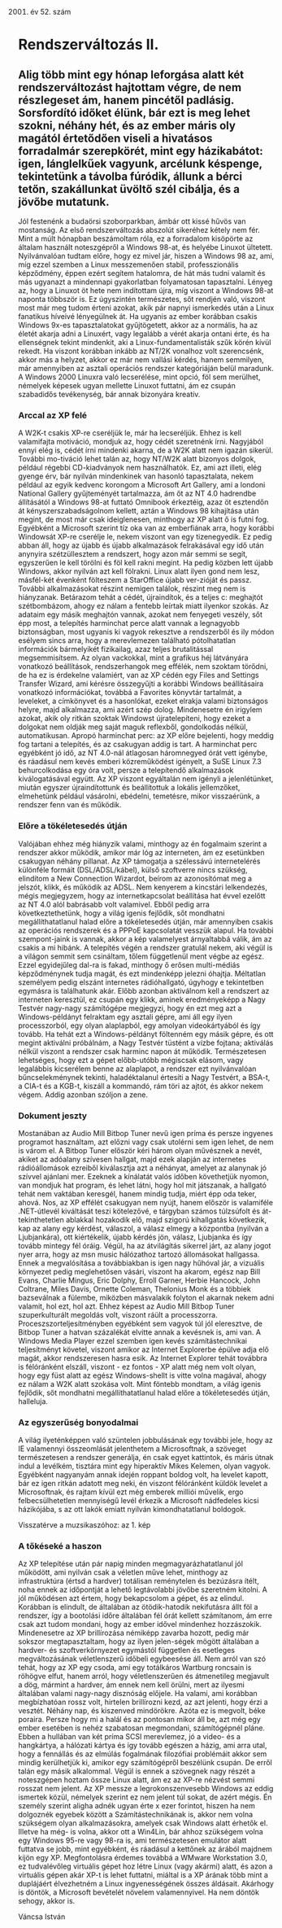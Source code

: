 2001. év 52. szám

# Rendszerváltozás II.

## Alig több mint egy hónap leforgása alatt két rendszerváltozást hajtottam végre, de nem részlegeset ám, hanem pincétől padlásig. Sorsfordító időket élünk, bár ezt is meg lehet szokni, néhány hét, és az ember máris oly magától értetődően viseli a hivatásos forradalmár szerepkörét, mint egy házikabátot: igen, lánglelkűek vagyunk, arcélunk késpenge, tekintetünk a távolba fúródik, állunk a bérci tetőn, szakállunkat üvöltő szél cibálja, és a jövőbe mutatunk.
	
Jól festenénk a budaörsi szoborparkban, ámbár ott kissé hűvös van mostanság.
Az első rendszerváltozás abszolút sikeréhez kétely nem fér. Mint a múlt hónapban beszámoltam róla, ez a forradalom kisöpörte az általam használt noteszgépről a Windows 98-at, és helyébe Linuxot ültetett. Nyilvánvalóan tudtam előre, hogy ez mivel jár, hiszen a Windows 98 az, ami, míg ezzel szemben a Linux messzemenően stabil, professzionális képződmény, éppen ezért segítem hatalomra, de hát más tudni valamit és más ugyanazt a mindennapi gyakorlatban folyamatosan tapasztalni. Lényeg az, hogy a Linuxot öt hete nem indítottam újra, míg viszont a Windows 98-at naponta többször is. Ez úgyszintén természetes, sőt rendjén való, viszont most már meg tudom érteni azokat, akik pár napnyi ismerkedés után a Linux fanatikus híveivé lényegülnek át. Ha ugyanis az ember korábban csakis Windows 9x-es tapasztalatokat gyűjtögetett, akkor az a normális, ha az életét akarja adni a Linuxért, vagy legalább a vérét akarja ontani érte, és ha ellenségnek tekint mindenkit, aki a Linux-fundamentalisták szűk körén kívül rekedt.
Ha viszont korábban inkább az NT/2K vonalhoz volt szerencsénk, akkor más a helyzet, akkor ez már nem vallási kérdés, hanem semmilyen, már amennyiben az asztali operációs rendszer kategóriáján belül maradunk. A Windows 2000 Linuxra való lecserélése, mint opció, föl sem merülhet, némelyek képesek ugyan mellette Linuxot futtatni, ám ez csupán szabadidős tevékenység, bár annak bizonyára kreatív.

### Arccal az XP felé

A W2K-t csakis XP-re cseréljük le, már ha lecseréljük. Ehhez is kell valamifajta motiváció, mondjuk az, hogy cédét szeretnénk írni. Nagyjából ennyi elég is, cédét írni mindenki akarna, de a W2K alatt nem igazán sikerül. További mo-tiváció lehet talán az, hogy NT/W2K alatt bizonyos dolgok, például régebbi CD-kiadványok nem használhatók. Ez, ami azt illeti, elég gyenge érv, bár nyilván mindenkinek van hasonló tapasztalata, nekem például az egyik kedvenc korongom a Microsoft Art Gallery, ami a londoni National Gallery gyűjteményét tartalmazza, ám őt az NT 4.0 hadrendbe állításától a Windows 98-at futtató Omnibook érkeztéig, azaz öt esztendőn át kényszerszabadságolnom kellett, aztán a Windows 98 kihajítása után megint, de most már csak ideiglenesen, minthogy az XP alatt ő is futni fog.
Egyébként a Microsoft szerint tíz oka van az emberfiának arra, hogy korábbi Windowsát XP-re cserélje le, nekem viszont van egy tizenegyedik. Ez pedig abban áll, hogy az újabb és újabb alkalmazások felrakásával egy idő után anynyira szétzüllesztem a rendszert, hogy azon már semmi se segít, egyszerűen le kell törölni és föl kell rakni megint. Ha pedig közben lett újabb Windows, akkor nyilván azt kell fölrakni. Linux alatt ilyen gond nem lesz, másfél-két évenként fölteszem a StarOffice újabb ver-zióját és passz. További alkalmazásokat részint nemigen találok, részint meg nem is hiányzanak.
Betárazom tehát a cédét, újraindítok, és a teljes c: meghajtót szétbombázom, ahogy ez nálam a fentebb leírtak miatt ilyenkor szokás. Az adataim egy másik meghajtón vannak, azokat nem fenyegeti veszély, sőt épp most, a telepítés harminchat perce alatt vannak a legnagyobb biztonságban, most ugyanis ki vagyok rekesztve a rendszerből és ily módon esélyem sincs arra, hogy a merevlemezen található pótolhatatlan információk bármelyikét fizikailag, azaz teljes brutalitással megsemmisítsem. Az olyan vackokkal, mint a grafikus héj látványára vonatkozó beállítások, rendszerhangok meg effélék, nem szoktam törődni, de ha ez is érdekelne valamiért, van az XP cédén egy Files and Settings Transfer Wizard, ami kérésre összegyűjti a korábbi Windows beállításaira vonatkozó információkat, továbbá a Favorites könyvtár tartalmát, a leveleket, a címkönyvet és a hasonlókat, ezeket elrakja valami biztonságos helyre, majd alkalmazza, ami azért szép dolog. Mindenesetre én irigylem azokat, akik oly ritkán szoktak Windowst újratelepíteni, hogy ezeket a dolgokat nem oldják meg saját maguk reflexből, gondolkodás nélkül, automatikusan.
Apropó harminchat perc: az XP előre bejelenti, hogy meddig fog tartani a telepítés, és az csakugyan addig is tart. A harminchat perc egyébként jó idő, az NT 4.0-nál átlagosan háromnegyed órát vett igénybe, és ráadásul nem kevés emberi közreműködést igényelt, a SuSE Linux 7.3 behurcolkodása egy óra volt, persze a telepítendő alkalmazások kiválogatásával együtt. Az XP viszont egyáltalán nem igényli a jelenlétünket, miután egyszer újraindítottunk és beállítottuk a lokális jellemzőket, elmehetünk például vásárolni, ebédelni, temetésre, mikor visszaérünk, a rendszer fenn van és működik.

### Előre a tökéletesedés útján

Valójában ehhez még hiányzik valami, minthogy az én fogalmaim szerint a rendszer akkor működik, amikor már lóg az interneten, ám ez esetünkben csakugyan néhány pillanat. Az XP támogatja a szélessávú internetelérés különféle formáit (DSL/ADSL/kábel), külső szoftverre nincs szükség, elindítom a New Connection Wizardot, beírom az azonosítómat meg a jelszót, klikk, és működik az ADSL. Nem kenyerem a kincstári lelkendezés, mégis megjegyzem, hogy az internetkapcsolat beállítása hat évvel ezelőtt az NT 4.0 alól babrásabb volt valamivel. Ebből pedig arra következtethetünk, hogy a világ igenis fejlődik, sőt mondhatni megállíthatatlanul halad előre a tökéletesedés útján, már amennyiben csakis az operációs rendszerek és a PPPoE kapcsolatát vesszük alapul. Ha további szempont-jaink is vannak, akkor a kép valamelyest árnyaltabbá válik, ám az csakis a mi hibánk.
A telepítés végén a rendszer gratulál nekem, aki végül is a világon semmit sem csináltam, tőlem függetlenül ment végbe az egész. Ezzel egyidejűleg dal-ra is fakad, minthogy ő erősen multi-médiás képződménynek tudja magát, és ezt mindenképp jelezni óhajtja. Méltatlan személyem pedig elszánt internetes rádióhallgató, úgyhogy e tekintetben egymásra is találhatunk akár.
Előbb azonban aktiválnom kell a rendszert az interneten keresztül, ez csupán egy klikk, aminek eredményeképp a Nagy Testvér nagy-nagy számítógépe megjegyzi, hogy én ezt meg azt a Windows-példányt felraktam egy asztali gépre, ami áll egy ilyen processzorból, egy olyan alaplapból, egy amolyan videokártyából és így tovább.
Ha tehát ezt a Windows-példányt föltenném egy másik gépre, és ott megint aktiválni próbálnám, a Nagy Testvér tüstént a vízbe fojtana; aktiválás nélkül viszont a rendszer csak harminc napon át működik. Természetesen lehetséges, hogy ezt a gépet előbb-utóbb mégiscsak elásom, vagy legalábbis kicserélem benne az alaplapot, a rendszer ezt nyilvánvalóan bűncselekménynek tekinti, haladéktalanul értesíti a Nagy Testvért, a BSA-t, a CIA-t és a KGB-t, kiszáll a kommandó, rám töri az ajtót, és akkor nekem végem.
Addig azonban szóljon a zene.

### Dokument jeszty

Mostanában az Audio Mill Bitbop Tuner nevű igen príma és persze ingyenes programot használtam, azt előzni vagy csak utolérni sem igen lehet, de nem is várom el. A Bitbop Tuner először kéri három olyan művésznek a nevét, akiket az adóalany szívesen hallgat, majd ezek alapján az internetes rádióállomások ezreiből kiválasztja azt a néhányat, amelyet az alanynak jó szívvel ajánlani mer. Ezeknek a kínálatát valós időben követhetjük nyomon, van mondjuk hat program, és lehet látni, hogy hol mit játszanak, a hallgató tehát nem vaktában keresgél, hanem mindig tudja, miért épp oda teker, ahová.
Nos, az XP effélét csakugyan nem nyújt, hanem először is valamiféle .NET-útlevél kiváltását teszi kötelezővé, e tárgyban számos túlzsúfolt és át-tekinthetetlen ablakkal hozakodik elő, majd szigorú kihallgatás következik, kap az alany egy kérdést, válaszol, a válasz elmegy a központba (nyilván a Ljubjankára), ott kiértékelik, újabb kérdés jön, válasz, Ljubjanka és így tovább mintegy fél óráig. Végül, ha az átvilágítás sikerrel járt, az alany jogot nyer arra, hogy az msn music hálózathoz tartozó állomásokat hallgassa. Ennek a megvalósítása a továbbiakban is igen nagy hűhóval jár, a vizuális környezet pedig meglehetősen vásári, viszont ha akarom, egész nap Bill Evans, Charlie Mingus, Eric Dolphy, Erroll Garner, Herbie Hancock, John Coltrane, Miles Davis, Ornette Coleman, Thelonius Monk és a többiek bazseválnak a fülembe, miközben másvalakik folyton el akarnak nekem adni valamit, hol ezt, hol azt.
Ehhez képest az Audio Mill Bitbop Tuner szuperkulturált megoldás volt, viszont ráült a processzorra. Proceszszorteljesítményben egyébként sem vagyok túl jól eleresztve, de Bitbop Tuner a hatvan százalékát elvitte annak a kevésnek is, ami van. A Windows Media Player ezzel szemben igen kevés számítástechnikai teljesítményt követel, viszont amikor az Internet Explorerbe épülve adja elő magát, akkor rendszeresen hasra esik. Az Internet Explorer tehát továbbra is félóránként elszáll, viszont - ez fontos - XP alatt még nem volt olyan, hogy egy füst alatt az egész Windows-shellt is vitte volna magával, ahogy ez nálam a W2K alatt szokása volt. Mint föntebb mondtam,
a világ igenis fejlődik, sőt mondhatni megállíthatatlanul halad előre a tökéletesedés útján, halleluja.

### Az egyszerűség bonyodalmai

A világ ilyeténképpen való szüntelen jobbulásának egy további jele, hogy az IE valamennyi összeomlását jelenthetem a Microsoftnak, a szöveget természetesen a rendszer generálja, én csak egyet kattintok, és máris útnak indul a levélkém, tisztára mint egy hiperaktív Mikes Kelemen, olyan vagyok. Egyébként nagyanyám annak idején roppant boldog volt, ha levelet kapott, bár ez igen ritkán adatott meg neki, én viszont félóránként küldök levelet a Microsoftnak, és rajtam kívül ezt még emberek milliói művelik, ergo felbecsülhetetlen mennyiségű levél érkezik a Microsoft nádfedeles kicsi házikójába, s az ott lakók emiatt nyilván kimondhatatlanul boldogok.

Visszatérve a muzsikaszóhoz: az 1. kép

### A tőkéseké a haszon

Az XP telepítése után pár napig minden megmagyarázhatatlanul jól működött, ami nyilván csak a véletlen műve lehet, minthogy az infrastruktúra (értsd a hardver) totálisan reménytelen és bezúzásra ítélt, noha ennek az időpontját a lehető legtávolabbi jövőbe szeretném kitolni. A jól működésen azt értem, hogy bekapcsolom a gépet, és az elindul. Korábban is elindult, de általában az ötödik-hatodik nekifutásra állt föl a rendszer, így a bootolási időre általában fél órát kellett számítanom, ám erre csak azt tudom mondani, hogy az ember idővel mindenhez hozzászokik.
Mindenesetre az XP brillírozása némiképp zavarba hozott, pedig már sokszor megtapasztaltam, hogy az ilyen jelen-ségek mögött általában a hardver- és szoftverkörnyezet egymástól független és esetleges megváltozásának véletlenszerű időbeli egybeesése áll. Nem arról van szó tehát, hogy az XP egy csoda, ami egy totálkáros Wartburg roncsain is röhögve elfut, hanem arról, hogy véletlenszerűen és átmenetileg megjavult a dög, mármint a hardver, ám ennek nem kell örülni, mert az ilyesmi általában valami nagy-nagy disznóság előjele.
Ha valami, ami korábban megbízhatóan rossz volt, hirtelen brillírozni kezd, az azt jelenti, hogy érzi a vesztét. Néhány nap, és kiszenved mindörökre.
Azóta ez is megvolt, béke poraira.
Persze hogy mi a halál és az pontosan mikor áll be, azt még egy ember esetében is nehéz szabatosan megmondani, számítógépnél pláne. Ebben a hullában van két príma SCSI merevlemez, jó a video- és a hangkártya, a hálózati kártya és így tovább egészen a házig, ami arra utal, hogy a fennállás és az elmúlás fogalmának filozófiai problémáit akkor sem mindig kerülhetjük ki, amikor egy számítógépről beszélünk csupán.
De erről talán egy másik alkalommal.
Végül is ennek a szövegnek nagy részét a noteszgépen hoztam össze Linux alatt, ám ez az XP-re nézvést semmi rosszat nem jelent. Az XP messze a legrokonszenvesebb Windows az eddig ismertek közül, némelyek szerint ez nem jelent túl sokat, de azért mégis. Én személy szerint aligha adnék ugyan érte x ezer forintot, hiszen ha nem dolgoznék egyebek között a Számítástechnikának is, akkor nem volna szükségem olyan alkalmazásokra, amelyek csak Windows alatt érhetők el. Illetve ha még-
is volna, akkor ott a Win4Lin, bár ahhoz szükségem volna egy Windows 95-re vagy 98-ra is, ami természetesen emulátor alatt futtatva se jobb, mint egyébként, és ráadásul a kettőnek az árából majdnem kijön egy XP.
Megfontolásra érdemes továbbá a WMware Workstation 3.0, ez tudvalévőleg virtuális gépet hoz létre Linux (vagy akármi) alatt, és azon a virtuális gépen akár XP-t is lehet futtatni, miáltal is a XP árának több mint a duplájáért élvezhetném a Linux ingyenességének összes áldásait.
Akárhogy is döntök, a Microsoft bevételét növelem valamennyivel. Ha nem döntök sehogy, akkor is.

Váncsa István